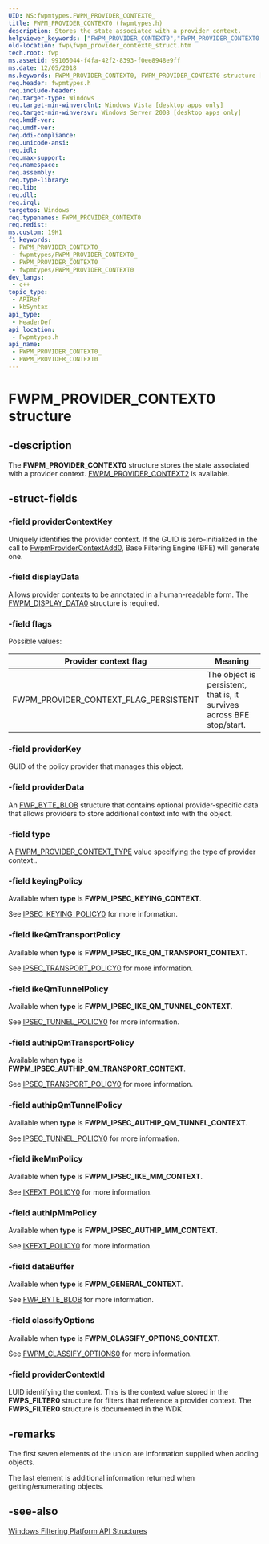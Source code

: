```yaml
---
UID: NS:fwpmtypes.FWPM_PROVIDER_CONTEXT0_
title: FWPM_PROVIDER_CONTEXT0 (fwpmtypes.h)
description: Stores the state associated with a provider context.
helpviewer_keywords: ["FWPM_PROVIDER_CONTEXT0","FWPM_PROVIDER_CONTEXT0 structure [Filtering]","FWPM_PROVIDER_CONTEXT0_","FWPM_PROVIDER_CONTEXT_FLAG_PERSISTENT","fwp.fwpm_provider_context0_struct","fwpmtypes/FWPM_PROVIDER_CONTEXT0"]
old-location: fwp\fwpm_provider_context0_struct.htm
tech.root: fwp
ms.assetid: 99105044-f4fa-42f2-8393-f0ee8948e9ff
ms.date: 12/05/2018
ms.keywords: FWPM_PROVIDER_CONTEXT0, FWPM_PROVIDER_CONTEXT0 structure [Filtering], FWPM_PROVIDER_CONTEXT0_, FWPM_PROVIDER_CONTEXT_FLAG_PERSISTENT, fwp.fwpm_provider_context0_struct, fwpmtypes/FWPM_PROVIDER_CONTEXT0
req.header: fwpmtypes.h
req.include-header: 
req.target-type: Windows
req.target-min-winverclnt: Windows Vista [desktop apps only]
req.target-min-winversvr: Windows Server 2008 [desktop apps only]
req.kmdf-ver: 
req.umdf-ver: 
req.ddi-compliance: 
req.unicode-ansi: 
req.idl: 
req.max-support: 
req.namespace: 
req.assembly: 
req.type-library: 
req.lib: 
req.dll: 
req.irql: 
targetos: Windows
req.typenames: FWPM_PROVIDER_CONTEXT0
req.redist: 
ms.custom: 19H1
f1_keywords:
 - FWPM_PROVIDER_CONTEXT0_
 - fwpmtypes/FWPM_PROVIDER_CONTEXT0_
 - FWPM_PROVIDER_CONTEXT0
 - fwpmtypes/FWPM_PROVIDER_CONTEXT0
dev_langs:
 - c++
topic_type:
 - APIRef
 - kbSyntax
api_type:
 - HeaderDef
api_location:
 - Fwpmtypes.h
api_name:
 - FWPM_PROVIDER_CONTEXT0_
 - FWPM_PROVIDER_CONTEXT0
---
```


# FWPM_PROVIDER_CONTEXT0 structure


## -description

The **FWPM_PROVIDER_CONTEXT0** structure stores the state associated with a provider context.
[FWPM_PROVIDER_CONTEXT2](ns-fwpmtypes-fwpm_provider_context2.md) is available.

## -struct-fields

### -field providerContextKey

Uniquely identifies the provider context. If the GUID is zero-initialized in the call to [FwpmProviderContextAdd0](../fwpmu/nf-fwpmu-fwpmprovidercontextadd0.md), Base Filtering Engine (BFE) will generate one.

### -field displayData

Allows provider contexts to be annotated in a human-readable form. The [FWPM_DISPLAY_DATA0](../fwptypes/ns-fwptypes-fwpm_display_data0.md) structure is required.

### -field flags

Possible values:

| Provider context flag | Meaning |
| ----- | ------- |
| FWPM_PROVIDER_CONTEXT_FLAG_PERSISTENT | The object is persistent, that is, it survives across BFE stop/start. |

### -field providerKey

GUID of the policy provider that manages this object.

### -field providerData

An [FWP_BYTE_BLOB](../fwptypes/ns-fwptypes-fwp_byte_blob.md) structure that contains optional provider-specific data that allows providers to store additional context info with the object.

### -field type

A [FWPM_PROVIDER_CONTEXT_TYPE](ne-fwpmtypes-fwpm_provider_context_type.md) value specifying the type of provider context..

### -field keyingPolicy

Available when **type** is **FWPM_IPSEC_KEYING_CONTEXT**.

See [IPSEC_KEYING_POLICY0](../ipsectypes/ns-ipsectypes-ipsec_keying_policy0.md) for more information.

### -field ikeQmTransportPolicy

Available when **type** is **FWPM_IPSEC_IKE_QM_TRANSPORT_CONTEXT**.

See [IPSEC_TRANSPORT_POLICY0](../ipsectypes/ns-ipsectypes-ipsec_transport_policy0.md) for more information.

### -field ikeQmTunnelPolicy

Available when **type** is **FWPM_IPSEC_IKE_QM_TUNNEL_CONTEXT**.

See [IPSEC_TUNNEL_POLICY0](../ipsectypes/ns-ipsectypes-ipsec_tunnel_policy0.md) for more information.

### -field authipQmTransportPolicy

Available when **type** is **FWPM_IPSEC_AUTHIP_QM_TRANSPORT_CONTEXT**.

See [IPSEC_TRANSPORT_POLICY0](../ipsectypes/ns-ipsectypes-ipsec_transport_policy0.md) for more information.

### -field authipQmTunnelPolicy

Available when **type** is **FWPM_IPSEC_AUTHIP_QM_TUNNEL_CONTEXT**.

See [IPSEC_TUNNEL_POLICY0](../ipsectypes/ns-ipsectypes-ipsec_tunnel_policy0.md) for more information.

### -field ikeMmPolicy

Available when **type** is **FWPM_IPSEC_IKE_MM_CONTEXT**.

See [IKEEXT_POLICY0](../iketypes/ns-iketypes-ikeext_policy0.md) for more information.

### -field authIpMmPolicy

Available when **type** is **FWPM_IPSEC_AUTHIP_MM_CONTEXT**.

See [IKEEXT_POLICY0](../iketypes/ns-iketypes-ikeext_policy0.md) for more information.

### -field dataBuffer

Available when **type** is **FWPM_GENERAL_CONTEXT**.

See [FWP_BYTE_BLOB](../fwptypes/ns-fwptypes-fwp_byte_blob.md) for more information.

### -field classifyOptions

Available when **type** is **FWPM_CLASSIFY_OPTIONS_CONTEXT**.

See [FWPM_CLASSIFY_OPTIONS0](ns-fwpmtypes-fwpm_classify_options0.md) for more information.

### -field providerContextId

LUID identifying the context.  This is the context value stored in the **FWPS_FILTER0** structure for filters that reference a provider context. The **FWPS_FILTER0** structure is documented in the WDK.

## -remarks

The first seven elements of the union are information supplied when adding objects.

The last element is additional information returned when getting/enumerating objects.

## -see-also

[Windows Filtering Platform  API Structures](/windows/desktop/FWP/fwp-structs)

